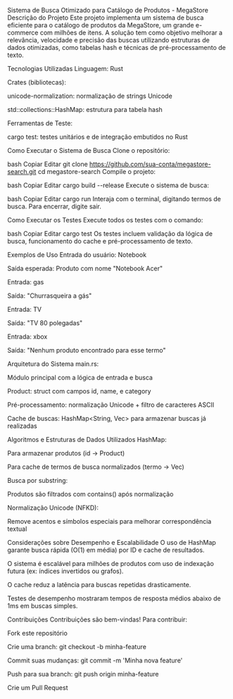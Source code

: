 Sistema de Busca Otimizado para Catálogo de Produtos - MegaStore
Descrição do Projeto
Este projeto implementa um sistema de busca eficiente para o catálogo de produtos da MegaStore, um grande e-commerce com milhões de itens. A solução tem como objetivo melhorar a relevância, velocidade e precisão das buscas utilizando estruturas de dados otimizadas, como tabelas hash e técnicas de pré-processamento de texto.

Tecnologias Utilizadas
Linguagem: Rust

Crates (bibliotecas):

unicode-normalization: normalização de strings Unicode

std::collections::HashMap: estrutura para tabela hash

Ferramentas de Teste:

cargo test: testes unitários e de integração embutidos no Rust

Como Executar o Sistema de Busca
Clone o repositório:

bash
Copiar
Editar
git clone https://github.com/sua-conta/megastore-search.git
cd megastore-search
Compile o projeto:

bash
Copiar
Editar
cargo build --release
Execute o sistema de busca:

bash
Copiar
Editar
cargo run
Interaja com o terminal, digitando termos de busca. Para encerrar, digite sair.

Como Executar os Testes
Execute todos os testes com o comando:

bash
Copiar
Editar
cargo test
Os testes incluem validação da lógica de busca, funcionamento do cache e pré-processamento de texto.

Exemplos de Uso
Entrada do usuário: Notebook

Saída esperada: Produto com nome "Notebook Acer"

Entrada: gas

Saída: "Churrasqueira a gás"

Entrada: TV

Saída: "TV 80 polegadas"

Entrada: xbox

Saída: "Nenhum produto encontrado para esse termo"

Arquitetura do Sistema
main.rs:

Módulo principal com a lógica de entrada e busca

Product: struct com campos id, name, e category

Pré-processamento: normalização Unicode + filtro de caracteres ASCII

Cache de buscas: HashMap<String, Vec<u32>> para armazenar buscas já realizadas

Algoritmos e Estruturas de Dados Utilizados
HashMap:

Para armazenar produtos (id -> Product)

Para cache de termos de busca normalizados (termo -> Vec<id>)

Busca por substring:

Produtos são filtrados com contains() após normalização

Normalização Unicode (NFKD):

Remove acentos e símbolos especiais para melhorar correspondência textual

Considerações sobre Desempenho e Escalabilidade
O uso de HashMap garante busca rápida (O(1) em média) por ID e cache de resultados.

O sistema é escalável para milhões de produtos com uso de indexação futura (ex: índices invertidos ou grafos).

O cache reduz a latência para buscas repetidas drasticamente.

Testes de desempenho mostraram tempos de resposta médios abaixo de 1ms em buscas simples.

Contribuições
Contribuições são bem-vindas! Para contribuir:

Fork este repositório

Crie uma branch: git checkout -b minha-feature

Commit suas mudanças: git commit -m 'Minha nova feature'

Push para sua branch: git push origin minha-feature

Crie um Pull Request
